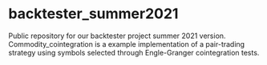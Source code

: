 # backtester_summer2021
Public repository for our backtester project summer 2021 version. Commodity_cointegration is a example implementation of a pair-trading strategy using symbols selected through Engle-Granger cointegration tests.
